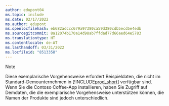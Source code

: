 ```yaml
---
author: edupont04
ms.topic: include
ms.date: 02/17/2022
ms.author: edupont
ms.openlocfilehash: eb682adccc679a97380ca59d380cdb5ecd5e4edb
ms.sourcegitcommit: 8a12074b170a14d98ab7ffdad77d66aed64e5783
ms.translationtype: HT
ms.contentlocale: de-AT
ms.lasthandoff: 03/31/2022
ms.locfileid: "8513358"
---
```

> [!NOTE]
> Diese exemplarische Vorgehensweise erfordert Beispieldaten, die nicht im Standard-Demounternehmen in [!INCLUDE[prod_short](prod_short.md)] verfügbar sind. Wenn Sie die Contoso Coffee-App installieren, haben Sie Zugriff auf Demdaten, die die exemplarische Vorgehensweise unterstützen können, die Namen der Produkte sind jedoch unterschiedlich.<!--For more information, see [To create a company with complete sample data in a sandbox](../admin-sandbox-environments.md#to-create-a-company-with-complete-sample-data-in-a-sandbox).  
 -->
